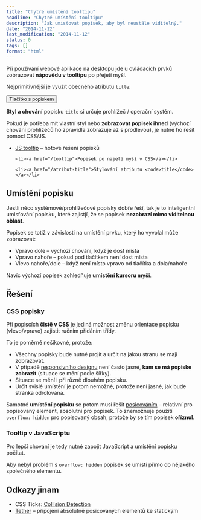 ```yaml
---
title: "Chytré umístění tooltipu"
headline: "Chytré umístění tooltipu"
description: "Jak umisťovat popisek, aby byl neustále viditelný."
date: "2014-11-12"
last_modification: "2014-11-12"
status: 0
tags: []
format: "html"
---
```


<p>Při používání webové aplikace na desktopu jde u ovládacích prvků zobrazovat <b>nápovědu v tooltipu</b> po přejetí myší.</p>

<p>Nejprimitivnější je využít obecného atributu <code>title</code>:</p>

<div class="live">
  <button title="Toto tlačítko nic nedělá">Tlačítko s popiskem</button>
</div>

<p><b>Styl a chování</b> popisku <code>title</code> si určuje prohlížeč / operační systém.</p>

<p>Pokud je potřeba mít vlastní styl nebo <b>zobrazovat popisek ihned</b> (výchozí chování prohlížečů ho zpravidla zobrazuje až s prodlevou), je nutné ho řešit pomocí CSS/JS.</p>

<div class="internal-content">
  <ul>
    <li><a href="/js-tooltip">JS tooltip</a> – hotové řešení popisků</li>
    
    <li><a href="/tooltip">Popisek po najetí myší v CSS</a></li>
    
    <li><a href="/atribut-title">Stylování atributu <code>title</code></a></li>
  </ul>
</div>




<h2 id="umisteni">Umístění popisku</h2>

<p>Jestli něco systémové/prohlížečové popisky dobře řeší, tak je to inteligentní umisťování popisku, které zajistjí, že se popisek <b>nezobrazí mimo viditelnou oblast</b>.</p>

<p>Popisek se totiž v závislosti na umístění prvku, který ho vyvolal může zobrazovat:</p>

<ul>
  <li>Vpravo dole – výchozí chování, když je dost místa</li>
  
  <li>Vpravo nahoře – pokud pod tlačítkem není dost místa</li>
  
  <li>Vlevo nahoře/dole – když není místo vpravo od tlačítka a dola/nahoře</li>
</ul>

<p>Navíc výchozí popisek zohledňuje <b>umístění kursoru myši</b>.</p>




<h2 id="reseni">Řešení</h2>


<h3 id="css">CSS popisky</h3>

<p>Při popiscích <b>čistě v CSS</b> je jediná možnost změnu orientace popisku (vlevo/vpravo) zajistit ručním přidáním třídy.</p>

<p>To je poměrně nešikovné, protože:</p>

<ul>
  <li>Všechny popisky bude nutné projít a určit na jakou stranu se mají zobrazovat.</li>
  
  <li>V případě <a href="/responsive">responsivního designu</a> není často jasné, <b>kam se má popiske zobrazit</b> (situace se mění podle šířky).</li>
  
  <li>Situace se mění i při různě dlouhém popisku.</li>
  
  <li>Určit svislé umístění je potom nemožné, protože není jasné, jak bude stránka odrolována.</li>
</ul>

<p>Samotné <b>umístění popisku</b> se potom musí řešit <a href="/position">posicováním</a> – relativní pro popisovaný element, absolutní pro popisek. To znemožňuje použití <code>overflow: hidden</code> pro popisovaný obsah, protože by se tím popisek <b>oříznul</b>.</p>


<h3 id="js">Tooltip v JavaScriptu</h3>

<p>Pro lepší chování je tedy nutné zapojit JavaScript a umístění popisku počítat.</p>

<p>Aby nebyl problém s <code>overflow: hidden</code> popisek se umístí přímo do nějakého společného elementu.</p>


<h2 id="odkazy">Odkazy jinam</h2>

<ul>
  <li>CSS Ticks: <a href="http://css-tricks.com/collision-detection/">Collision Detection</a></li>
  
  <li><a href="http://github.hubspot.com/tether/">Tether</a> – připojení absolutně posicovaných elementů ke statickým</li>
</ul>